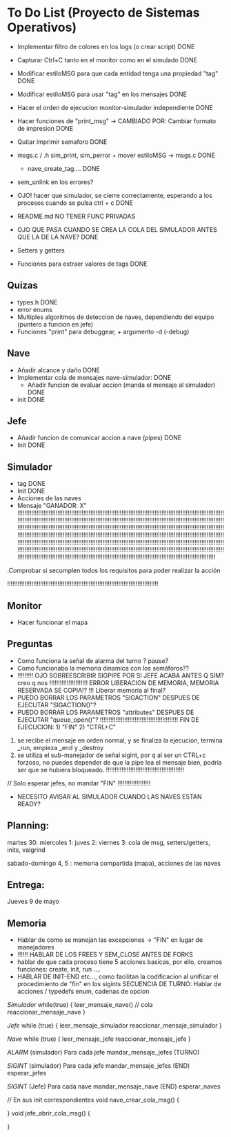 # To Do List (Proyecto de Sistemas Operativos)
* Implementar filtro de colores en los logs (o crear script) DONE
* Capturar Ctrl+C tanto en el monitor como en el simulado DONE
* Modificar estiloMSG para que cada entidad tenga una propiedad "tag" DONE
* Modificar estiloMSG para usar "tag" en los mensajes DONE
* Hacer el orden de ejecucion monitor-simulador independiente DONE
* Hacer funciones de "print_msg" -> CAMBIADO POR: Cambiar formato de impresion DONE
* Quitar imprimir semaforo DONE
* msgs.c / .h  sim_print, sim_perror + mover estiloMSG -> msgs.c DONE
	* nave_create_tag.... DONE

* sem_unlink en los errores?  
* OJO! hacer que simulador, se cierre correctamente, esperando a los procesos cuando se pulsa ctrl + c DONE
* README.md 
NO TENER FUNC PRIVADAS 
* OJO QUE PASA CUANDO SE CREA LA COLA DEL SIMULADOR ANTES QUE LA DE LA NAVE? DONE

* Setters y getters 
* Funciones para extraer valores de tags DONE

## Quizas
* types.h DONE
* error enums 
* Multiples algoritmos de deteccion de naves, dependiendo del equipo (puntero a funcion en jefe)
* Funciones "print" para debuggear, + argumento -d (-debug)

## Nave
* Añadir alcance y daño DONE
* Implementar cola de mensajes nave-simulador: 	DONE
	* Añadir funcion de evaluar accion (manda el mensaje al simulador) DONE
* init	DONE

## Jefe
* Añadir funcion de comunicar accion a nave (pipes) DONE
* Init	DONE

## Simulador
* tag	DONE
* Init DONE
* Acciones de las naves 
* Mensaje "GANADOR: X"
!!!!!!!!!!!!!!!!!!!!!!!!!!!!!!!!!!!!!!!!!!!!!!!!!!!!!!!!!!!!!!!!!!!!!!!!!!!!!!!!!!!!!!!!!!!!!!!!!!!!!!!!!!!!!!!!!!!!!!!!!!!!!!!!!!!!!!!!!!!!!!!!!!!!!!!!!!!!!!!!!!!!!!!!!!!!!!!!!!!!!!!!!!!!!!!!!!!!!!!!!!!!!!!!!!!!!!!!!!!!!!!!!!!!!!!!!!!!!!!!!!!!!!!!!!!!!!!!!!!!!!!!!!!!!!!!!!!!!!!!!!!!!!!!!!!!!!!!!!!!!!!!!!!!!!!!!!!!!!!!!!!!!!!!!!!!!!!!!!!!!!!!!!!!!!!!!!!!!!!!!!!!!!!!!!!!!!!!!!!!!!!!!!!!!!!!!!!!!!!!!!!!!!!!!!!!!!!!!!!!!!!!!!!!!!!!!!!!!!!!!!!!!!!!!!!!!!!!!!!!!!!!!!!!!!!!!!!!!!!!!!!!!!!!!!!!!!!!!!!!!!!!!!!!!!!!!!!!!!!!!!!!!!!!!!!!!!!!!!!!!!!!!!!!!!!!!!!!!!!!!!!!!!!!!!!!!!!!!!!!!!!!!!!!!!!!!!!!!!!!!!!!!!!!!!!!!!!!!!!!!!!!!!!!!!!!!!!!!!!!!!!!!!!!!!!!!!!!!!!!!!!!!!!!!!!!!!!!!!!!!!!!!!!!!!!!!!!!!!!!!!!!!!!!!!!!!!!!!!!!!!!!!!!!!!!!!!!!!!!!!!!!!!!!!!!!!!!!!!!!!!!!!!!!!!!!!!!!!!!!!!!!!!!!!!!!!!!!!!!!!!!!!!!!!!!!!!!!!!!!!!!!!!!!

.Comprobar si secumplen todos los requisitos para poder realizar la acción 

!!!!!!!!!!!!!!!!!!!!!!!!!!!!!!!!!!!!!!!!!!!!!!!!!!!!!!!!!!!!!!!!!!!!!!!!!!!!!!!!!!!!!!!




## Monitor
* Hacer funcionar el mapa

## Preguntas 
* Como funciona la señal de alarma del turno ? pause?
* Como funcionaba la memoria dinamica con los semáforos??
* !!!!!!!!! OJO SOBREESCRIBIR SIGPIPE POR SI JEFE ACABA ANTES Q SIM? creo q nos
!!!!!!!!!!!!!!!!!!!!!!
ERROR LIBERACION DE MEMORIA, MEMORIA RESERVADA SE COPIA!?
!!! Liberar memoria al final?
* PUEDO BORRAR LOS PARAMETROS "SIGACTION" DESPUES DE EJECUTAR "SIGACTION()"?
* PUEDO BORRAR LOS PARAMETROS "attributes" DESPUES DE EJECUTAR "queue_open()"?
!!!!!!!!!!!!!!!!!!!!!!!!!!!!!!!!!!!!!!!!!!!!!
FIN DE EJECUCION: 1) "FIN" 2) "CTRL+C" 
1) se recibe el mensaje en orden normal, y se finaliza la ejecucion, termina _run, empieza _end y _destroy
2) se utiliza el sub-manejador de señal sigint, por q al ser un CTRL+c forzoso, no puedes depender de que la pipe lea el mensaje bien, podría ser que
   se hubiera bloqueado.
!!!!!!!!!!!!!!!!!!!!!!!!!!!!!!!!!!!!!!!!!!!!!

 // Solo esperar jefes, no mandar "FIN" !!!!!!!!!!!!!!!!!!!


 * NECESITO AVISAR AL SIMULADOR CUANDO LAS NAVES ESTAN READY?

## Planning: 
martes 30:
miercoles 1: 
juves 2: 
viernes 3: cola de msg, setters/getters, inits, valgrind

sabado-domingo 4, 5 : memoria compartida (mapa), acciones de las naves

## Entrega:
Jueves 9 de mayo


## Memoria
* Hablar de como se manejan las excepciones -> "FIN" en lugar de manejadores
* !!!!!! HABLAR DE LOS FREES Y SEM_CLOSE ANTES DE FORKS
* hablar de que cada proceso tiene 5 acciones basicas, por ello, creamos funciones: create, init, run ....
* HABLAR DE INIT-END etc..., como facilitan la codificacion al unificar el procedimiento de "fin" en los sigints
SECUENCIA DE TURNO: 
Hablar de acciones / typedefs enum, cadenas de opcion

*Simulador*
while(true) {
	leer_mensaje_nave() // cola
	reaccionar_mensaje_nave
}	

*Jefe* 
while (true) {
	leer_mensaje_simulador
	reaccionar_mensaje_simulador
}

*Nave* 
while (true) {
	leer_mensaje_jefe
	reaccionar_mensaje_jefe
}


*ALARM*  (simulador) 
Para cada jefe
	mandar_mensaje_jefes (TURNO)

*SIGINT* (simulador)
Para cada jefe
	mandar_mensaje_jefes (END)
esperar_jefes

*SIGINT* (Jefe)
Para cada nave
	mandar_mensaje_nave (END)
esperar_naves


// En sus init correspondientes
void nave_crear_cola_msg() {

}
void jefe_abrir_cola_msg() {
    
}

